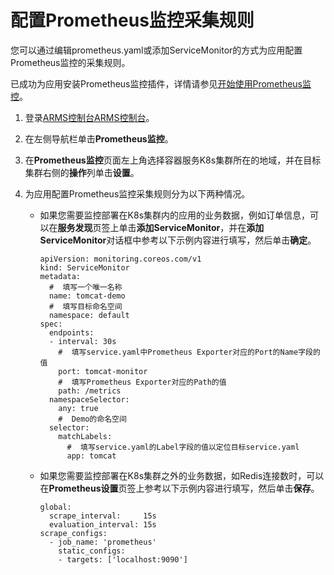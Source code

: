# 配置Prometheus监控采集规则

您可以通过编辑prometheus.yaml或添加ServiceMonitor的方式为应用配置Prometheus监控的采集规则。

已成功为应用安装Prometheus监控插件，详情请参见[开始使用Prometheus监控]()。

1.  登录[ARMS控制台](https://arms.console.aliyun.com/#/home)[ARMS控制台](https://arms-ap-southeast-1.console.aliyun.com/#/home)。

2.  在左侧导航栏单击**Prometheus监控**。

3.  在**Prometheus监控**页面左上角选择容器服务K8s集群所在的地域，并在目标集群右侧的**操作**列单击**设置**。

4.  为应用配置Prometheus监控采集规则分为以下两种情况。

    -   如果您需要监控部署在K8s集群内的应用的业务数据，例如订单信息，可以在**服务发现**页签上单击**添加ServiceMonitor**，并在**添加ServiceMonitor**对话框中参考以下示例内容进行填写，然后单击**确定**。

        ```
        apiVersion: monitoring.coreos.com/v1
        kind: ServiceMonitor
        metadata:
          #  填写一个唯一名称
          name: tomcat-demo
          #  填写目标命名空间
          namespace: default
        spec:
          endpoints:
          - interval: 30s
            #  填写service.yaml中Prometheus Exporter对应的Port的Name字段的值
            port: tomcat-monitor
            #  填写Prometheus Exporter对应的Path的值
            path: /metrics
          namespaceSelector:
            any: true
            #  Demo的命名空间
          selector:
            matchLabels:
              #  填写service.yaml的Label字段的值以定位目标service.yaml
              app: tomcat
        ```

    -   如果您需要监控部署在K8s集群之外的业务数据，如Redis连接数时，可以在**Prometheus设置**页签上参考以下示例内容进行填写，然后单击**保存**。

        ```
        global:
          scrape_interval:     15s
          evaluation_interval: 15s
        scrape_configs:
          - job_name: 'prometheus'
            static_configs:
            - targets: ['localhost:9090']
        ```


